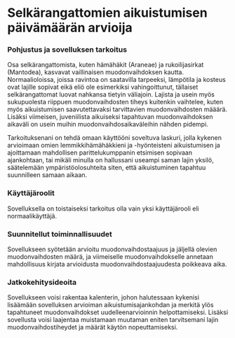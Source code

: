 # Selkärangattomien aikuistumisen päivämäärän arvioija


### Pohjustus ja sovelluksen tarkoitus

Osa selkärangattomista, kuten hämähäkit (Araneae) ja rukoilijasirkat (Mantodea), 
kasvavat vaillinaisen muodonvaihdoksen kautta. Normaalioloissa, joissa ravintoa
on saatavilla tarpeeksi, lämpötila ja kosteus ovat lajille sopivat eikä eliö ole 
esimerkiksi vahingoittunut, tällaiset selkärangattomat luovat nahkansa tietyin
väliajoin. Lajista ja usein myös sukupuolesta riippuen muodonvaihdosten tiheys 
kuitenkin vaihtelee, kuten myös aikuistumisen saavutettavaksi tarvittavien 
muodonvaihdosten määärä. Lisäksi viimeisen, juveniilista aikuiseksi tapahtuvan 
muodonvaihdoksen aikaväli on usein muihin muodonvaihdosaikaväleihin nähden pidempi.

Tarkoituksenani on tehdä omaan käyttööni soveltuva laskuri, jolla kykenen 
arvioimaan omien lemmikkihämähäkkieni ja -hyönteisteni aikuistumisen ja ajoittamaan 
mahdollisen parittelukumppanin etsimisen sopivaan ajankohtaan, tai mikäli minulla 
on hallussani useampi saman lajin yksilö, säätelemään ympäristöolosuhteita siten, 
että aikuistuminen tapahtuu suunnilleen samaan aikaan. 

### Käyttäjäroolit

Sovelluksella on toistaiseksi tarkoitus olla vain yksi käyttäjärooli eli normaalikäyttäjä. 

### Suunnitellut toiminnallisuudet

Sovellukseen syötetään arvioitu muodonvaihdostaajuus ja jäljellä olevien muodonvaihdosten 
määrä, ja viimeiselle muodonvaihdokselle annetaan mahdollisuus kirjata arvioidusta 
muodonvaihdostaajuudesta poikkeava aika.

### Jatkokehitysideoita

Sovellukseen voisi rakentaa kalenterin, johon halutessaan kykenisi lisäämään sovelluksen 
arvioiman aikuistumisajankohdan ja merkitä ylös tapahtuneet muodonvaihdokset 
uudelleenarvioinnin helpottamiseksi. Lisäksi sovellusta voisi laajentaa muistamaan 
muutaman eniten tarvitsemani lajin muodonvaihdostiheydet ja määrät käytön nopeuttamiseksi.
